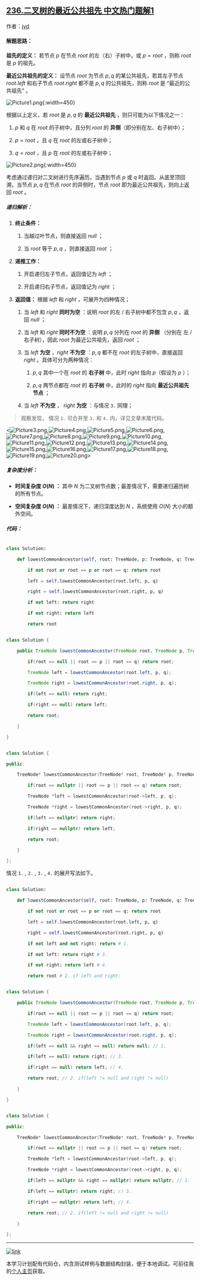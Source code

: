## [236.二叉树的最近公共祖先 中文热门题解1](https://leetcode.cn/problems/lowest-common-ancestor-of-a-binary-tree/solutions/100000/236-er-cha-shu-de-zui-jin-gong-gong-zu-xian-hou-xu)

作者：[jyd](https://leetcode.cn/u/jyd)
#### 解题思路：

**祖先的定义：** 若节点 $p$ 在节点 $root$ 的左（右）子树中，或 $p = root$ ，则称 $root$ 是 $p$ 的祖先。

**最近公共祖先的定义：** 设节点 $root$ 为节点 $p, q$ 的某公共祖先，若其左子节点 $root.left$ 和右子节点 $root.right$ 都不是 $p,q$ 的公共祖先，则称 $root$ 是 “最近的公共祖先” 。

![Picture1.png](https://pic.leetcode-cn.com/1599885247-rxcHcZ-Picture1.png){:width=450}

根据以上定义，若 $root$ 是 $p, q$ 的 **最近公共祖先** ，则只可能为以下情况之一：

1. $p$ 和 $q$ 在 $root$ 的子树中，且分列 $root$ 的 **异侧**（即分别在左、右子树中）；
2. $p = root$ ，且 $q$ 在 $root$ 的左或右子树中；  
3. $q = root$ ，且 $p$ 在 $root$ 的左或右子树中；  

![Picture2.png](https://pic.leetcode-cn.com/1599885247-mgYjRv-Picture2.png){:width=450}

考虑通过递归对二叉树进行先序遍历，当遇到节点 $p$ 或 $q$ 时返回。从底至顶回溯，当节点 $p, q$ 在节点 $root$ 的异侧时，节点 $root$ 即为最近公共祖先，则向上返回 $root$ 。

##### 递归解析：

1. **终止条件：**
   1. 当越过叶节点，则直接返回 $null$ ；
   2. 当 $root$ 等于 $p, q$ ，则直接返回 $root$ ；
2. **递推工作：**
   1. 开启递归左子节点，返回值记为 $left$ ；
   2. 开启递归右子节点，返回值记为 $right$ ；
3. **返回值：** 根据 $left$ 和 $right$ ，可展开为四种情况；
   1. 当 $left$ 和 $right$ **同时为空** ：说明 $root$ 的左 / 右子树中都不包含 $p,q$ ，返回 $null$ ；
   2. 当 $left$ 和 $right$ **同时不为空** ：说明 $p, q$ 分列在 $root$ 的 **异侧** （分别在 左 / 右子树），因此 $root$ 为最近公共祖先，返回 $root$ ；
   3. 当 $left$ **为空** ，$right$ **不为空** ：$p,q$ 都不在 $root$ 的左子树中，直接返回 $right$ 。具体可分为两种情况：
      1. $p,q$ 其中一个在 $root$ 的 **右子树** 中，此时 $right$ 指向 $p$（假设为 $p$ ）； 
      2. $p,q$ 两节点都在 $root$ 的 **右子树** 中，此时的 $right$ 指向 **最近公共祖先节点** ；
   4. 当 $left$ **不为空** ， $right$ **为空** ：与情况 `3.` 同理；

> 观察发现， 情况 `1.` 可合并至 `3.` 和 `4.` 内，详见文章末尾代码。

<![Picture3.png](https://pic.leetcode-cn.com/1599885247-KpxUys-Picture3.png),![Picture4.png](https://pic.leetcode-cn.com/1599885247-azGPkG-Picture4.png),![Picture5.png](https://pic.leetcode-cn.com/1599885247-hIMEfJ-Picture5.png),![Picture6.png](https://pic.leetcode-cn.com/1599885247-UMCTfd-Picture6.png),![Picture7.png](https://pic.leetcode-cn.com/1599885247-SLOIAX-Picture7.png),![Picture8.png](https://pic.leetcode-cn.com/1599885247-JGxmmL-Picture8.png),![Picture9.png](https://pic.leetcode-cn.com/1599885247-lVrUTd-Picture9.png),![Picture10.png](https://pic.leetcode-cn.com/1599885247-VTPazU-Picture10.png),![Picture11.png](https://pic.leetcode-cn.com/1599885247-KePYfU-Picture11.png),![Picture12.png](https://pic.leetcode-cn.com/1599885247-xkRUDm-Picture12.png),![Picture13.png](https://pic.leetcode-cn.com/1599885247-SFdLoP-Picture13.png),![Picture14.png](https://pic.leetcode-cn.com/1599885247-YOUEcd-Picture14.png),![Picture15.png](https://pic.leetcode-cn.com/1599885247-HcncTq-Picture15.png),![Picture16.png](https://pic.leetcode-cn.com/1599885247-oeFNkc-Picture16.png),![Picture17.png](https://pic.leetcode-cn.com/1599885247-DjiiMY-Picture17.png),![Picture18.png](https://pic.leetcode-cn.com/1599885247-SkpSEn-Picture18.png),![Picture19.png](https://pic.leetcode-cn.com/1599885247-jFDBar-Picture19.png),![Picture20.png](https://pic.leetcode-cn.com/1599885247-GEkXRi-Picture20.png)>

##### 复杂度分析：

- **时间复杂度 $O(N)$ ：** 其中 $N$ 为二叉树节点数；最差情况下，需要递归遍历树的所有节点。
- **空间复杂度 $O(N)$ ：** 最差情况下，递归深度达到 $N$ ，系统使用 $O(N)$ 大小的额外空间。

##### 代码：

```Python []
class Solution:
    def lowestCommonAncestor(self, root: TreeNode, p: TreeNode, q: TreeNode) -> TreeNode:
        if not root or root == p or root == q: return root
        left = self.lowestCommonAncestor(root.left, p, q)
        right = self.lowestCommonAncestor(root.right, p, q)
        if not left: return right
        if not right: return left
        return root
```

```Java []
class Solution {
    public TreeNode lowestCommonAncestor(TreeNode root, TreeNode p, TreeNode q) {
        if(root == null || root == p || root == q) return root;
        TreeNode left = lowestCommonAncestor(root.left, p, q);
        TreeNode right = lowestCommonAncestor(root.right, p, q);
        if(left == null) return right;
        if(right == null) return left;
        return root;
    }
}
```

```C++ []
class Solution {
public:
    TreeNode* lowestCommonAncestor(TreeNode* root, TreeNode* p, TreeNode* q) {
        if(root == nullptr || root == p || root == q) return root;
        TreeNode *left = lowestCommonAncestor(root->left, p, q);
        TreeNode *right = lowestCommonAncestor(root->right, p, q);
        if(left == nullptr) return right;
        if(right == nullptr) return left;
        return root;
    }
};
```

情况 `1.` , `2.` , `3.` , `4.` 的展开写法如下。

```Python []
class Solution:
    def lowestCommonAncestor(self, root: TreeNode, p: TreeNode, q: TreeNode) -> TreeNode:
        if not root or root == p or root == q: return root
        left = self.lowestCommonAncestor(root.left, p, q)
        right = self.lowestCommonAncestor(root.right, p, q)
        if not left and not right: return # 1.
        if not left: return right # 3.
        if not right: return left # 4.
        return root # 2. if left and right:
```

```Java []
class Solution {
    public TreeNode lowestCommonAncestor(TreeNode root, TreeNode p, TreeNode q) {
        if(root == null || root == p || root == q) return root;
        TreeNode left = lowestCommonAncestor(root.left, p, q);
        TreeNode right = lowestCommonAncestor(root.right, p, q);
        if(left == null && right == null) return null; // 1.
        if(left == null) return right; // 3.
        if(right == null) return left; // 4.
        return root; // 2. if(left != null and right != null)
    }
}
```

```C++ []
class Solution {
public:
    TreeNode* lowestCommonAncestor(TreeNode* root, TreeNode* p, TreeNode* q) {
        if(root == nullptr || root == p || root == q) return root;
        TreeNode *left = lowestCommonAncestor(root->left, p, q);
        TreeNode *right = lowestCommonAncestor(root->right, p, q);
        if(left == nullptr && right == nullptr) return nullptr; // 1.
        if(left == nullptr) return right; // 3.
        if(right == nullptr) return left; // 4.
        return root; // 2. if(left != null and right != null)
    }
};
```

---

[![link](https://pic.leetcode.cn/1692032516-LSqzdC-760_100_3.png)](https://leetcode.cn/studyplan/selected-coding-interview/)

本学习计划配有代码仓，内含测试样例与数据结构封装，便于本地调试。可前往我的[个人主页](https://leetcode.cn/u/jyd/)获取。